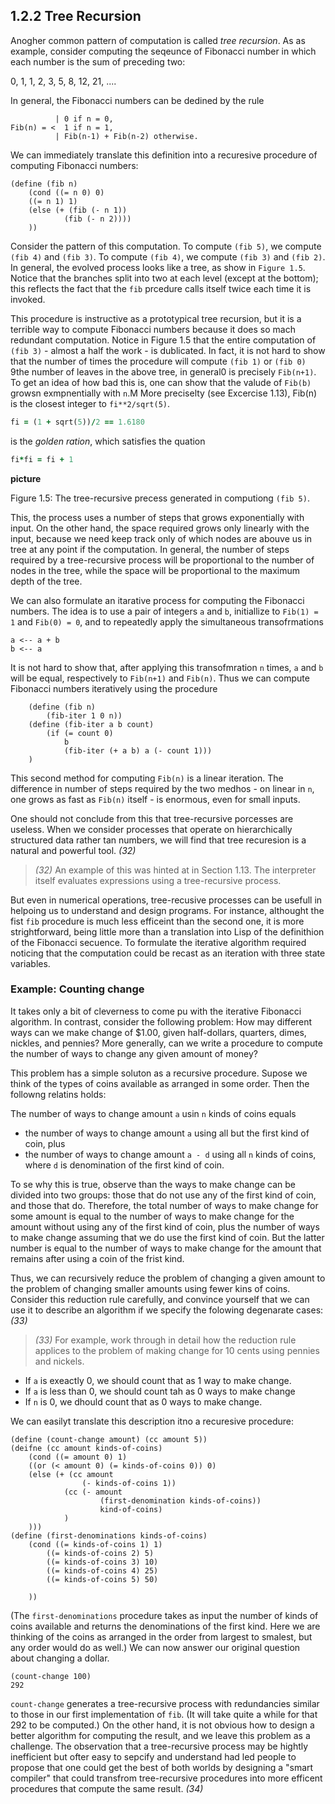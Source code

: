 ## 1.2.2 Tree Recursion

Anogher common pattern of computation is called *tree recursion*. As as example, consider computing the seqeunce of Fibonacci number in which each number is the sum of preceding two:

0, 1, 1, 2, 3, 5, 8, 12, 21, ....

In general, the Fibonacci numbers can be dedined by the rule

```
          | 0 if n = 0,
Fib(n) = <  1 if n = 1,
          | Fib(n-1) + Fib(n-2) otherwise.

```

We can immediately translate this definition into a recuresive procedure of computing Fibonacci numbers:

```Lisp
(define (fib n)
    (cond ((= n 0) 0)
    ((= n 1) 1)
    (else (+ (fib (- n 1)) 
            (fib (- n 2))))
    ))
```

Consider the pattern of this computation. To compute `(fib 5)`, we compute `(fib 4)` and `(fib 3)`. To compute `(fib 4)`, we compute `(fib 3)` and `(fib 2)`. In general, the evolved process looks like a tree, as show in `Figure 1.5`.  Notice that the branches split into two at each level (except at the bottom); this reflects the fact that the `fib` prcedure calls itself twice each time it is invoked.

This procedure is instructive as a prototypical tree recursion, but it is a terrible way to compute Fibonacci numbers because it does so mach redundant computation. Notice in Figure 1.5 that the entire computation of `(fib 3)` - almost a half the work - is dublicated. In fact, it is not hard to show that the number of times the procedure will compute `(fib 1)` or `(fib 0)` 9the number of leaves in the above tree, in general0 is precisely `Fib(n+1)`. To get an idea of how bad this is, one can show that the valude of `Fib(b)` growsn exmpnentially with `n`.M More preciselty (see Excercise 1.13), Fib(n) is the closest integer to `fi**2/sqrt(5)`.

```Ruby
fi = (1 + sqrt(5))/2 == 1.6180
```
is the *golden ration*, which satisfies the quation

```Ruby
fi*fi = fi + 1
```

**picture**

Figure 1.5: The tree-recursive precess generated in computiong `(fib 5)`.

This, the process uses a number of steps that grows exponentially with input. On the other hand, the space required grows only linearly with the input, because we need keep track only of which nodes are abouve us in tree at any point if the computation. In general, the number of steps required by a tree-recursive process will be proportional to the number of nodes in the tree, while the space will be proportional to the maximum depth of the tree.


We can also formulate an itarative process for computing the Fibonacci numbers. The idea is to use a pair of integers `a` and `b`, initiallize to `Fib(1) = 1` and `Fib(0) = 0`, and to repeatedly apply the simultaneous transofrmations

```
a <-- a + b
b <-- a
````

It is not hard to show that, after applying this transofmration `n` times, `a` and `b` will be equal, respectively to `Fib(n+1)` and `Fib(n)`. Thus we can compute Fibonacci numbers iteratively using the procedure

```Lisp
    (define (fib n)
        (fib-iter 1 0 n))
    (define (fib-iter a b count)
        (if (= count 0)
            b
            (fib-iter (+ a b) a (- count 1)))    
    ) 
```

This second method for computing `Fib(n)` is a linear iteration. The difference in number of steps required by the two medhos - on linear in `n`, one grows as fast as `Fib(n)` itself - is enormous, even for small inputs.

One should not conclude from this that tree-recursive porcesses are useless. When we consider processes that operate on hierarchically structured data rather tan numbers, we will find that tree recuresion is a natural and powerful tool. *(32)*

> *(32)* An example of this was hinted at in Section 1.13. The interpreter itself evaluates expressions using a tree-recursive process.

But even in numerical operations, tree-recusive processes can be usefull in helpoing us to understand and design programs. For instance, althought the fist `fib` procedure is much less efficeint than the second one, it is more strightforward, being little more than a translation into Lisp of the definithion of the Fibonacci secuence. To formulate the iterative algorithm required noticing that the computation could be recast as an iteration with three state variables.

### Example: Counting change

It takes only a bit of cleverness to come pu with the iterative Fibonacci algorithm. In contrast, consider the following problem: How may different ways can we make change of $1.00, given half-dollars, quarters, dimes, nickles, and pennies? More generally, can we write a procedure to compute the number of ways to change any given amount of money?

This problem has a simple soluton as a recursive procedure. Supose we think of the types of coins available as arranged in some order. Then the followng relatins holds:

The number of ways to change amount `a` usin `n` kinds of coins equals

- the number of ways to change amount `a` using all but the first kind of coin, plus
- the number of ways to change amount `a - d` using  all `n`  kinds of coins, where `d` is denomination of the first kind of coin.

To se why this is true, observe than the ways to make change can be divided into two groups: those that do not use any of the first kind of coin, and those that do. Therefore, the total number of ways to make change for some amount is equal to the number of ways to make change for the amount without using any of the first kind of coin, plus the number of ways to make change assuming that we do use the first kind of coin. But the latter number is equal to the number of ways to make change for the amount that remains after using a coin of the frist kind.

Thus, we can recursively reduce the problem of changing a given amount to the problem of changing smaller amounts using fewer kins of coins. Consider this reduction rule carefully, and convince yourself that we can use it to describe an algorithm if we specify the folowing degenarate cases: *(33)*


> *(33)* For example, work through in detail how the reduction rule applices to the problem of making change for 10 cents using pennies and nickels.

- If `a` is exeactly 0, we should count that as 1 way to make change.
- If `a` is less than 0, we should count tah as 0 ways to make change
- If `n` is 0, we dhould count that as 0 ways to make change.

We can easilyt translate this description itno a recuresive procedure:

```Lisp
(define (count-change amount) (cc amount 5))
(deifne (cc amount kinds-of-coins)
    (cond ((= amount 0) 1)
    ((or (< amount 0) (= kinds-of-coins 0)) 0)
    (else (+ (cc amount 
                (- kinds-of-coins 1))
            (cc (- amount 
                    (first-denomination kinds-of-coins))
                    kind-of-coins)
            )
    )))
(define (first-denominations kinds-of-coins)
    (cond ((= kinds-of-coins 1) 1)
        ((= kinds-of-coins 2) 5)
        ((= kinds-of-coins 3) 10)
        ((= kinds-of-coins 4) 25)
        ((= kinds-of-coins 5) 50)

    ))
```
(The `first-denominations` procedure takes as input the number of kinds of coins available and returns the denominations of the first kind. Here we are thinking of the coins as arranged in the order from largest to smalest, but any order would do as well.) We can now answer our original question about changing a dollar.

```
(count-change 100)
292
```

`count-change` generates a tree-recursive process with redundancies similar to those in our first implementation of `fib`. (It will take quite a while for that 292 to be computed.) On the other hand, it is not obvious how to design a better algorithm for computing the result, and we leave this problem as a challenge. The observation that a tree-recursive process may be hightly inefficient but ofter easy to sepcify and understand had led people to propose that one could get the best of both worlds by designing a "smart compiler" that could transfrom tree-recursive procedures into more efficent procedures that compute the same result. *(34)*